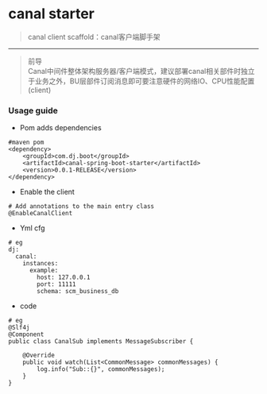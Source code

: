 # canal starter
> canal client scaffold：canal客户端脚手架
***
> 前导  
> Canal中间件整体架构服务器/客户端模式，建议部署canal相关部件时独立于业务之外，BU层部件订阅消息即可要注意硬件的网络IO、CPU性能配置(client)

### Usage guide
- Pom adds dependencies
```
#maven pom
<dependency>
    <groupId>com.dj.boot</groupId>
    <artifactId>canal-spring-boot-starter</artifactId>
    <version>0.0.1-RELEASE</version>
</dependency>
```
- Enable the client
```
# Add annotations to the main entry class
@EnableCanalClient
```
- Yml cfg
```
# eg
dj:
  canal:
    instances:
      example:
        host: 127.0.0.1
        port: 11111
        schema: scm_business_db
```
- code
```
# eg
@Slf4j
@Component
public class CanalSub implements MessageSubscriber {

    @Override
    public void watch(List<CommonMessage> commonMessages) {
        log.info("Sub::{}", commonMessages);
    }
}
```


